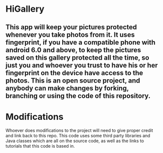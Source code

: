 # HiGallery

This app will keep your pictures protected whenever you take photos from it. 
It uses fingerprint, if you have a compatible phone with android 6.0 and above, to keep the pictures saved on this gallery 
protected all the time, so just you and whoever you trust to have his or her fingerprint on the device have access to the 
photos. This is an open source project, and anybody can make changes by forking, branching or using the code of this repository.
--------------------------------------------------------------------------------------------------------------------------------------
# Modifications

Whoever does modifications to the project will need to give proper credit and link back to this repo. This code uses some third party
libraries and Java classes which are all on the source code, as well as the links to tutorials that this code is based in.
